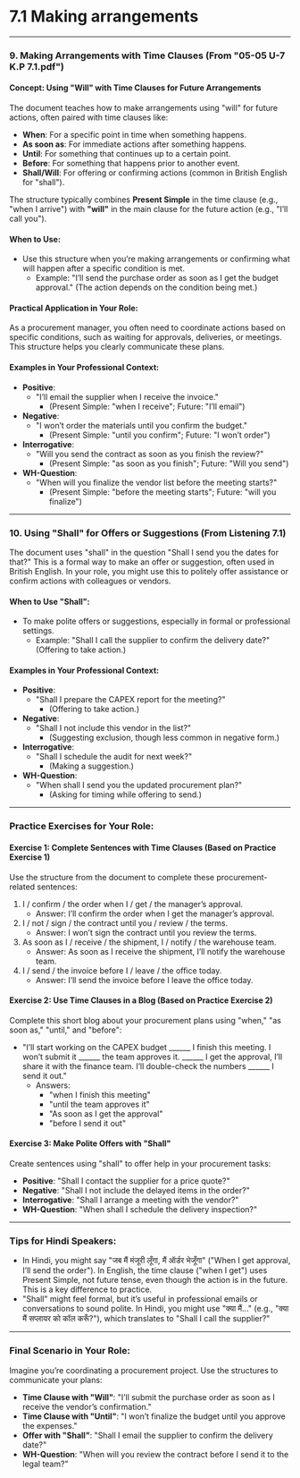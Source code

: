# 7.1 Making arrangements   


---

### 9. Making Arrangements with Time Clauses (From "05-05 U-7 K.P 7.1.pdf")

#### Concept: Using "Will" with Time Clauses for Future Arrangements
The document teaches how to make arrangements using "will" for future actions, often paired with time clauses like:
- **When**: For a specific point in time when something happens.
- **As soon as**: For immediate actions after something happens.
- **Until**: For something that continues up to a certain point.
- **Before**: For something that happens prior to another event.
- **Shall/Will**: For offering or confirming actions (common in British English for "shall").

The structure typically combines **Present Simple** in the time clause (e.g., "when I arrive") with **"will"** in the main clause for the future action (e.g., "I’ll call you").

#### When to Use:
- Use this structure when you’re making arrangements or confirming what will happen after a specific condition is met.
  - Example: "I’ll send the purchase order as soon as I get the budget approval." (The action depends on the condition being met.)

#### Practical Application in Your Role:
As a procurement manager, you often need to coordinate actions based on specific conditions, such as waiting for approvals, deliveries, or meetings. This structure helps you clearly communicate these plans.

#### Examples in Your Professional Context:
- **Positive**:
  - "I’ll email the supplier when I receive the invoice."
    - (Present Simple: "when I receive"; Future: "I’ll email")
- **Negative**:
  - "I won’t order the materials until you confirm the budget."
    - (Present Simple: "until you confirm"; Future: "I won’t order")
- **Interrogative**:
  - "Will you send the contract as soon as you finish the review?"
    - (Present Simple: "as soon as you finish"; Future: "Will you send")
- **WH-Question**:
  - "When will you finalize the vendor list before the meeting starts?"
    - (Present Simple: "before the meeting starts"; Future: "will you finalize")

---

### 10. Using "Shall" for Offers or Suggestions (From Listening 7.1)
The document uses "shall" in the question "Shall I send you the dates for that?" This is a formal way to make an offer or suggestion, often used in British English. In your role, you might use this to politely offer assistance or confirm actions with colleagues or vendors.

#### When to Use "Shall":
- To make polite offers or suggestions, especially in formal or professional settings.
  - Example: "Shall I call the supplier to confirm the delivery date?" (Offering to take action.)

#### Examples in Your Professional Context:
- **Positive**:
  - "Shall I prepare the CAPEX report for the meeting?"
    - (Offering to take action.)
- **Negative**:
  - "Shall I not include this vendor in the list?"
    - (Suggesting exclusion, though less common in negative form.)
- **Interrogative**:
  - "Shall I schedule the audit for next week?"
    - (Making a suggestion.)
- **WH-Question**:
  - "When shall I send you the updated procurement plan?"
    - (Asking for timing while offering to send.)

---

### Practice Exercises for Your Role:

#### Exercise 1: Complete Sentences with Time Clauses (Based on Practice Exercise 1)
Use the structure from the document to complete these procurement-related sentences:
1. I / confirm / the order when I / get / the manager’s approval.
   - Answer: I’ll confirm the order when I get the manager’s approval.
2. I / not / sign / the contract until you / review / the terms.
   - Answer: I won’t sign the contract until you review the terms.
3. As soon as I / receive / the shipment, I / notify / the warehouse team.
   - Answer: As soon as I receive the shipment, I’ll notify the warehouse team.
4. I / send / the invoice before I / leave / the office today.
   - Answer: I’ll send the invoice before I leave the office today.

#### Exercise 2: Use Time Clauses in a Blog (Based on Practice Exercise 2)
Complete this short blog about your procurement plans using "when," "as soon as," "until," and "before":
- "I’ll start working on the CAPEX budget ______ I finish this meeting. I won’t submit it ______ the team approves it. ______ I get the approval, I’ll share it with the finance team. I’ll double-check the numbers ______ I send it out."
  - Answers: 
    - "when I finish this meeting"
    - "until the team approves it"
    - "As soon as I get the approval"
    - "before I send it out"

#### Exercise 3: Make Polite Offers with "Shall"
Create sentences using "shall" to offer help in your procurement tasks:
- **Positive**: "Shall I contact the supplier for a price quote?"
- **Negative**: "Shall I not include the delayed items in the order?"
- **Interrogative**: "Shall I arrange a meeting with the vendor?"
- **WH-Question**: "When shall I schedule the delivery inspection?"

---

### Tips for Hindi Speakers:
- In Hindi, you might say "जब मैं मंजूरी लूँगा, मैं ऑर्डर भेजूँगा" ("When I get approval, I’ll send the order"). In English, the time clause ("when I get") uses Present Simple, not future tense, even though the action is in the future. This is a key difference to practice.
- "Shall" might feel formal, but it’s useful in professional emails or conversations to sound polite. In Hindi, you might use "क्या मैं..." (e.g., "क्या मैं सप्लायर को कॉल करूँ?"), which translates to "Shall I call the supplier?"

---

### Final Scenario in Your Role:
Imagine you’re coordinating a procurement project. Use the structures to communicate your plans:
- **Time Clause with "Will"**: "I’ll submit the purchase order as soon as I receive the vendor’s confirmation."
- **Time Clause with "Until"**: "I won’t finalize the budget until you approve the expenses."
- **Offer with "Shall"**: "Shall I email the supplier to confirm the delivery date?"
- **WH-Question**: "When will you review the contract before I send it to the legal team?"

 